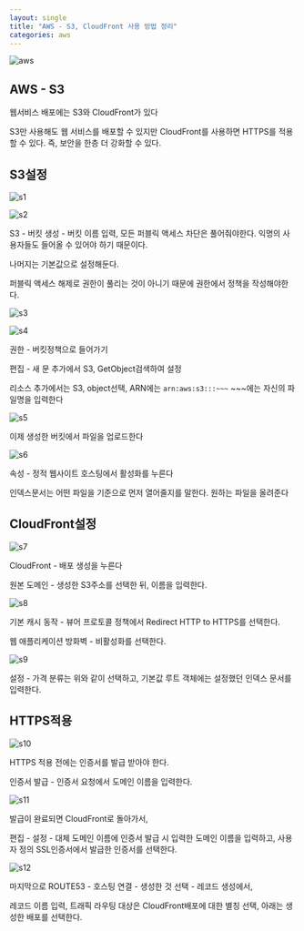 ```yaml
---
layout: single
title: "AWS - S3, CloudFront 사용 방법 정리"
categories: aws
---
```


![aws](/images/aws.png)

## AWS - S3

웹서비스 배포에는 S3와 CloudFront가 있다

S3만 사용해도 웹 서비스를 배포할 수 있지만 CloudFront를 사용하면 HTTPS를 적용할 수 있다. 즉, 보안을 한층 더 강화할 수 있다.

## S3설정

![s1](/images/s1.png)

![s2](/images/s2.png)

S3 - 버킷 생성 - 버킷 이름 입력, 모든 퍼블릭 액세스 차단은 풀어줘야한다. 익명의 사용자들도 들어올 수 있어야 하기 때문이다.

나머지는 기본값으로 설정해둔다.

퍼블릭 액세스 해제로 권한이 풀리는 것이 아니기 때문에 권한에서 정책을 작성해야한다.

![s3](/images/s3.png)

![s4](/images/s4.png)

권한 - 버킷정책으로 들어가기

편집 - 새 문 추가에서 S3, GetObject검색하여 설정

리소스 추가에서는 S3, object선택, ARN에는 `arn:aws:s3:::~~~` ~~~에는 자신의 파일명을 입력한다

![s5](/images/s5.png)

이제 생성한 버킷에서 파일을 업로드한다

![s6](/images/s6.png)

속성 - 정적 웹사이트 호스팅에서 활성화를 누른다

인덱스문서는 어떤 파일을 기준으로 먼저 열어줄지를 말한다. 원하는 파일을 올려준다

## CloudFront설정

![s7](/images/s7.png)

CloudFront - 배포 생성을 누른다

원본 도메인 - 생성한 S3주소를 선택한 뒤, 이름을 입력한다.

![s8](/images/s8.png)

기본 캐시 동작 - 뷰어 프로토콜 정책에서 Redirect HTTP to HTTPS를 선택한다.

웹 애플리케이션 방화벽 - 비활성화를 선택한다.

![s9](/images/s9.png)

설정 - 가격 분류는 위와 같이 선택하고, 기본값 루트 객체에는 설정했던 인덱스 문서를 입력한다.

## HTTPS적용

![s10](/images/s10.png)

HTTPS 적용 전에는 인증서를 발급 받아야 한다.

인증서 발급 - 인증서 요청에서 도메인 이름을 입력한다.

![s11](/images/s11.png)

발급이 완료되면 CloudFront로 돌아가서,

편집 - 설정 - 대체 도메인 이름에 인증서 발급 시 입력한 도메인 이름을 입력하고, 사용자 정의 SSL인증서에서 발급한 인증서를 선택한다.

![s12](/images/s12.png)

마지막으로 ROUTE53 - 호스팅 연결 - 생성한 것 선택 - 레코드 생성에서,

레코드 이름 입력, 트래픽 라우팅 대상은 CloudFront배포에 대한 별칭 선택, 아래는 생성한 배포를 선택한다.

